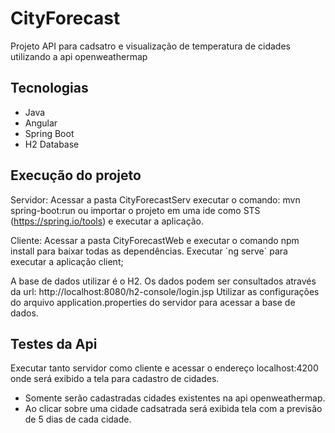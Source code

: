 # CityForecast

Projeto API para cadsatro e visualização de temperatura de cidades utilizando a api openweathermap

## Tecnologias

 - Java
 - Angular
 - Spring Boot 
 - H2 Database

## Execução do projeto

Servidor:
Acessar a pasta CityForecastServ executar o comando:  mvn spring-boot:run
ou importar o projeto em uma ide como STS (https://spring.io/tools) e executar a aplicação.

Cliente:
Acessar a pasta CityForecastWeb e executar o comando npm install para baixar todas as dependências.
Executar ´ng serve´ para executar a aplicação client;

A base de dados utilizar é o H2.
Os dados podem ser consultados através da url: http://localhost:8080/h2-console/login.jsp
Utilizar as configurações do arquivo application.properties do servidor para acessar a base de dados.
  
 ## Testes da Api
 
 Executar tanto servidor como cliente e acessar o endereço localhost:4200 onde será exibido a tela para cadastro de cidades.
 
 - Somente serão cadastradas cidades existentes na api openweathermap.
 - Ao clicar sobre uma cidade cadsatrada será exibida tela com a previsão de 5 dias de cada cidade.
 
 
